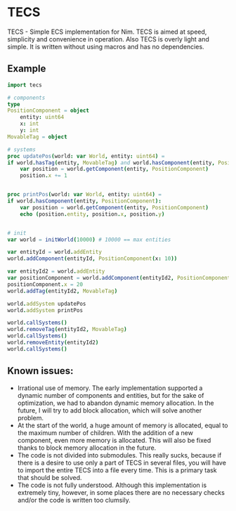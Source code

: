 # TECS
TECS - Simple ECS implementation for Nim. TECS is aimed at speed, simplicity and convenience in operation. Also TECS is overly light and simple. It is written without using macros and has no dependencies.

## Example
```Nim
import tecs

# components
type 
PositionComponent = object
    entity: uint64
    x: int
    y: int
MovableTag = object

# systems
proc updatePos(world: var World, entity: uint64) =
if world.hasTag(entity, MovableTag) and world.hasComponent(entity, PositionComponent):
    var position = world.getComponent(entity, PositionComponent)
    position.x += 1


proc printPos(world: var World, entity: uint64) =
if world.hasComponent(entity, PositionComponent):
    var position = world.getComponent(entity, PositionComponent)
    echo (position.entity, position.x, position.y)


# init
var world = initWorld(10000) # 10000 == max entities

var entityId = world.addEntity
world.addComponent(entityId, PositionComponent(x: 10))

var entityId2 = world.addEntity
var positionComponent = world.addComponent(entityId2, PositionComponent)
positionComponent.x = 20
world.addTag(entityId2, MovableTag)

world.addSystem updatePos
world.addSystem printPos

world.callSystems()
world.removeTag(entityId2, MovableTag)
world.callSystems()
world.removeEntity(entityId2)
world.callSystems()
```

## Known issues:
* Irrational use of memory. The early implementation supported a dynamic number of components and entities, but for the sake of optimization, we had to abandon dynamic memory allocation. In the future, I will try to add block allocation, which will solve another problem.
* At the start of the world, a huge amount of memory is allocated, equal to the maximum number of children.  With the addition of a new component, even more memory is allocated. This will also be fixed thanks to block memory allocation in the future.
* The code is not divided into submodules. This really sucks, because if there is a desire to use only a part of TECS in several files, you will have to import the entire TECS into a file every time. This is a primary task that should be solved. 
* The code is not fully understood. Although this implementation is extremely tiny, however, in some places there are no necessary checks and/or the code is written too clumsily.